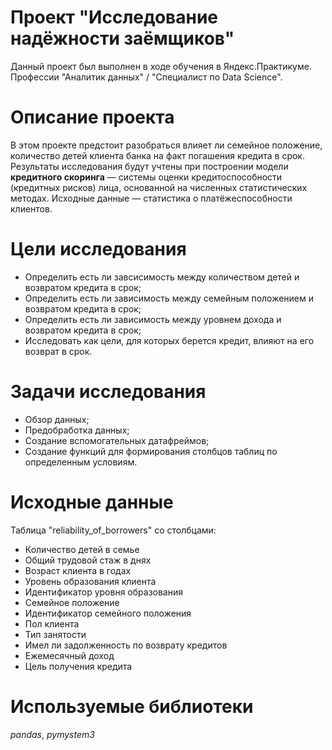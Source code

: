# Проект "Исследование надёжности заёмщиков"

Данный проект был выполнен в ходе обучения в Яндекс.Практикуме. Профессии "Аналитик данных" / "Специалист по Data Science".

# Описание проекта

В этом проекте предстоит разобраться влияет ли семейное положение, количество детей клиента банка на факт погашения кредита в срок. Результаты исследования будут учтены при построении модели **кредитного скоринга** — системы оценки кредитоспособности (кредитных рисков) лица, основанной на численных статистических методах. Исходные данные — статистика о платёжеспособности клиентов. 

# Цели исследования

- Определить есть ли завсисимость между количеством детей и возвратом кредита в срок;
- Определить есть ли зависимость между семейным положением и возвратом кредита в срок;
- Определить есть ли зависимость между уровнем дохода и возвратом кредита в срок;
- Исследовать как цели, для которых берется кредит, влияют на его возврат в срок.

# Задачи исследования

- Обзор данных;
- Предобработка данных;
- Создание вспомогательных датафреймов;
- Создание функций для формирования столбцов таблиц по определенным условиям.

# Исходные данные

Таблица "reliability_of_borrowers" со столбцами:

- Количество детей в семье
- Общий трудовой стаж в днях
- Возраст клиента в годах
- Уровень образования клиента
- Идентификатор уровня образования
- Семейное положение
- Идентификатор семейного положения
- Пол клиента
- Тип занятости
- Имел ли задолженность по возврату кредитов
- Ежемесячный доход
- Цель получения кредита

# Используемые библиотеки

*pandas*, *pymystem3*
